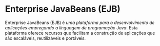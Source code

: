 # Enterprise JavaBeans (EJB) #

Enterprise JavaBeans (EJB) é _uma plataforma para o desenvolvimento de aplicações empregando a linguagem de programação Java_. Esta plataforma oferece recursos que facilitam a construção de aplicações que são escaláveis, reutilizáveis e portáveis.